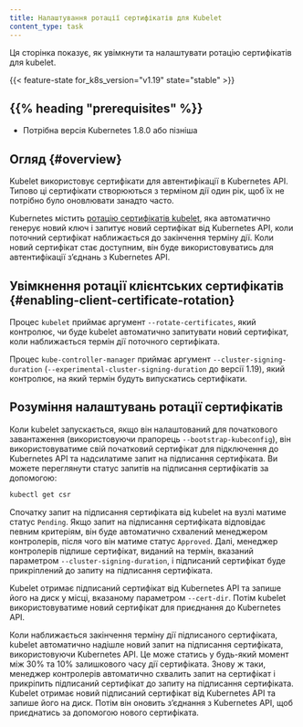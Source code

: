 ```yaml
---
title: Налаштування ротації сертифікатів для Kubelet
content_type: task
---
```


<!-- overview -->
Ця сторінка показує, як увімкнути та налаштувати ротацію сертифікатів для kubelet.

{{< feature-state for_k8s_version="v1.19" state="stable" >}}

## {{% heading "prerequisites" %}}

* Потрібна версія Kubernetes 1.8.0 або пізніша

<!-- steps -->

## Огляд {#overview}

Kubelet використовує сертифікати для автентифікації в Kubernetes API. Типово ці сертифікати створюються з терміном дії один рік, щоб їх не потрібно було оновлювати занадто часто.

Kubernetes містить [ротацію сертифікатів kubelet](/uk/docs/reference/access-authn-authz/kubelet-tls-bootstrapping/), яка автоматично генерує новий ключ і запитує новий сертифікат від Kubernetes API, коли поточний сертифікат наближається до закінчення терміну дії. Коли новий сертифікат стає доступним, він буде використовуватись для автентифікації зʼєднань з Kubernetes API.

## Увімкнення ротації клієнтських сертифікатів {#enabling-client-certificate-rotation}

Процес `kubelet` приймає аргумент `--rotate-certificates`, який контролює, чи буде kubelet автоматично запитувати новий сертифікат, коли наближається термін дії поточного сертифіката.

Процес `kube-controller-manager` приймає аргумент `--cluster-signing-duration` (`--experimental-cluster-signing-duration` до версії 1.19), який контролює, на який термін будуть випускатись сертифікати.

## Розуміння налаштувань ротації сертифікатів

Коли kubelet запускається, якщо він налаштований для початкового завантаження (використовуючи прапорець `--bootstrap-kubeconfig`), він використовуватиме свій початковий сертифікат для підключення до Kubernetes API та надсилатиме запит на підписання сертифіката. Ви можете переглянути статус запитів на підписання сертифікатів за допомогою:

```sh
kubectl get csr
```

Спочатку запит на підписання сертифіката від kubelet на вузлі матиме статус `Pending`. Якщо запит на підписання сертифіката відповідає певним критеріям, він буде автоматично схвалений менеджером контролерів, після чого він матиме статус `Approved`. Далі, менеджер контролерів підпише сертифікат, виданий на термін, вказаний параметром `--cluster-signing-duration`, і підписаний сертифікат буде прикріплений до запиту на підписання сертифіката.

Kubelet отримає підписаний сертифікат від Kubernetes API та запише його на диск у місці, вказаному параметром `--cert-dir`. Потім kubelet використовуватиме новий сертифікат для приєднання до Kubernetes API.

Коли наближається закінчення терміну дії підписаного сертифіката, kubelet автоматично надішле новий запит на підписання сертифіката, використовуючи Kubernetes API. Це може статись у будь-який момент між 30% та 10% залишкового часу дії сертифіката. Знову ж таки, менеджер контролерів автоматично схвалить запит на сертифікат і прикріпить підписаний сертифікат до запиту на підписання сертифіката. Kubelet отримає новий підписаний сертифікат від Kubernetes API та запише його на диск. Потім він оновить зʼєднання з Kubernetes API, щоб приєднатись за допомогою нового сертифіката.

